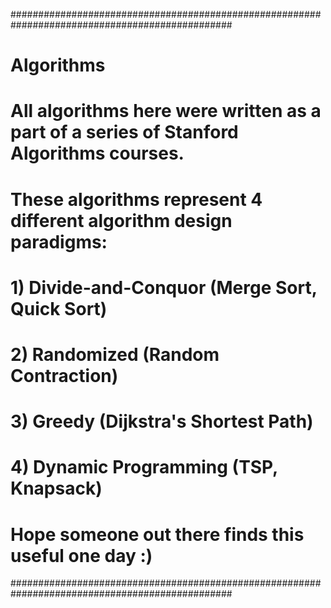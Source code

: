 ################################################################################################
# Algorithms                                                                                   #
#                                                                                              #
# All algorithms here were written as a part of a series of Stanford Algorithms courses.       #
# These algorithms represent 4 different algorithm design paradigms:                           #
# 1) Divide-and-Conquor (Merge Sort, Quick Sort)                                               #
# 2) Randomized (Random Contraction)                                                           #
# 3) Greedy (Dijkstra's Shortest Path)                                                         #
# 4) Dynamic Programming (TSP, Knapsack)                                                       #
#                                                                                              #
# Hope someone out there finds this useful one day :)                                          #
################################################################################################
